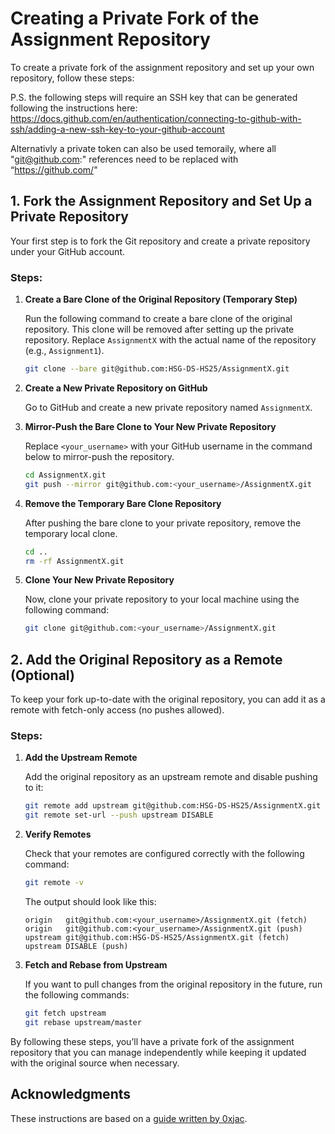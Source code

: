 # Creating a Private Fork of the Assignment Repository

To create a private fork of the assignment repository and set up your own repository, follow these steps:

P.S. the following steps will require an SSH key that can be generated following the instructions here:
https://docs.github.com/en/authentication/connecting-to-github-with-ssh/adding-a-new-ssh-key-to-your-github-account

Alternativly a private token can also be used temoraily, where all "git@github.com:" references need to be replaced with “https://github.com/"

## 1. Fork the Assignment Repository and Set Up a Private Repository

Your first step is to fork the Git repository and create a private repository under your GitHub account.

### Steps:

1. **Create a Bare Clone of the Original Repository (Temporary Step)**  

   Run the following command to create a bare clone of the original repository. This clone will be removed after setting up the private repository. Replace `AssignmentX` with the actual name of the repository (e.g., `Assignment1`).
   ```bash
   git clone --bare git@github.com:HSG-DS-HS25/AssignmentX.git
   ```

2. **Create a New Private Repository on GitHub**  

   Go to GitHub and create a new private repository named `AssignmentX`.

3. **Mirror-Push the Bare Clone to Your New Private Repository**  

   Replace `<your_username>` with your GitHub username in the command below to mirror-push the repository.
   ```bash
   cd AssignmentX.git
   git push --mirror git@github.com:<your_username>/AssignmentX.git
   ```

4. **Remove the Temporary Bare Clone Repository**  

   After pushing the bare clone to your private repository, remove the temporary local clone.
   ```bash
   cd ..
   rm -rf AssignmentX.git
   ```

5. **Clone Your New Private Repository**  

   Now, clone your private repository to your local machine using the following command:
   ```bash
   git clone git@github.com:<your_username>/AssignmentX.git
   ```

## 2. Add the Original Repository as a Remote (Optional)

To keep your fork up-to-date with the original repository, you can add it as a remote with fetch-only access (no pushes allowed).

### Steps:

1. **Add the Upstream Remote**  

   Add the original repository as an upstream remote and disable pushing to it:
   ```bash
   git remote add upstream git@github.com:HSG-DS-HS25/AssignmentX.git
   git remote set-url --push upstream DISABLE
   ```

2. **Verify Remotes**  

   Check that your remotes are configured correctly with the following command:
   ```bash
   git remote -v
   ```
   The output should look like this:
   ```
   origin   git@github.com:<your_username>/AssignmentX.git (fetch)
   origin   git@github.com:<your_username>/AssignmentX.git (push)
   upstream git@github.com:HSG-DS-HS25/AssignmentX.git (fetch)
   upstream DISABLE (push)
   ```

3. **Fetch and Rebase from Upstream**  

   If you want to pull changes from the original repository in the future, run the following commands:
   ```bash
   git fetch upstream
   git rebase upstream/master
   ```

By following these steps, you’ll have a private fork of the assignment repository that you can manage independently while keeping it updated with the original source when necessary.

## Acknowledgments

These instructions are based on a [guide written by 0xjac](https://gist.github.com/0xjac/85097472043b697ab57ba1b1c7530274).
